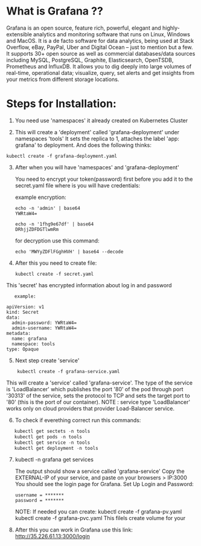   # What is Grafana ??
Grafana is an open source, feature rich, powerful, elegant and highly-extensible analytics and monitoring software that runs on Linux, Windows and MacOS. It is a de facto software for data analytics, being used at Stack Overflow, eBay, PayPal, Uber and Digital Ocean – just to mention but a few.
It supports 30+ open source as well as commercial databases/data sources including MySQL, PostgreSQL, Graphite, Elasticsearch, OpenTSDB, Prometheus and InfluxDB. It allows you to dig deeply into large volumes of real-time, operational data; visualize, query, set alerts and get insights from your metrics from different storage locations.

 # Steps for Installation:

1. You need use 'namespaces' it already created on Kubernetes Cluster 

2. This will create a 'deployment' called 'grafana-deployment' under namespaces 'tools'  It sets the replica to 1, attaches the label 'app: grafana' to deployment. And does the following thinks:
```
kubectl create -f grafana-deployment.yaml
```

3. After when you will have 'namespaces' and 'grafana-deployment'

   You need to encrypt your token(password) first before you add it to the secret.yaml file where is you will have credentials:
   
   example encryption:
   
   ```
   echo -n 'admin' | base64
   YWRtaW4=
   
   echo -n '1fhg9e67df' | base64
   DRhjjZDFDGTlwmRm
   ```
   
   for decryption use this command:
   
   ```
   echo 'MWYyZDFlFGghHVH' | base64 --decode
   ```
   
 4. After this you need to create file:  
  
        kubectl create -f secret.yaml


This 'secret' has encrypted information about log in and password

       example:
```       
apiVersion: v1
kind: Secret
data:
  admin-password: YWRtaW4=
  admin-username: YWRtaW4=
metadata:
  name: grafana
  namespace: tools
type: Opaque
```

5. Next step create 'service'

```
    kubectl create -f grafana-service.yaml
```

  This will create a 'service' called 'grafana-service'. The type of the service is 'LoadBalancer' which publishes the port '80' of the pod through port '30313' of the service, sets the protocol to TCP and sets the target port to '80' (this is the port of our container).
  NOTE : service type 'LoadBalancer' works only on cloud providers that provider Load-Balancer service.

6. To check if everething correct run this commands:

```python
   kubectl get sectets -n tools
   kubectl get pods -n tools
   kubectl get service -n tools
   kubectl get deployment -n tools 
```
7. kubectl -n grafana get services

   The output should show a service called 'grafana-service'
   Copy the EXTERNAL-IP of your service, and paste on your browsers > IP:3000
   You should see the login page for Grafana.
   Set Up Login and Password:
   
   ```
   username = *******
   password = *******
   ```
   
   NOTE: If needed you can create:
   kubectl create -f grafana-pv.yaml
   kubectl create -f grafana-pvc.yaml
   This filels create volume for your
   
8. After this you can work in Grafana use this link:
   http://35.226.61.13:3000/login
   




          
       
   




